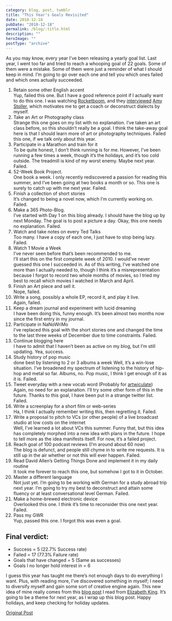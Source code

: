 ```yaml
---
category: blog, post, tumblr
title: "This Year's Goals Revisited"
date: 2010-12-18
pubDate: "2010-12-18"
permalink: /blog/:title.html
description: ""
heroImage: ""
postType: "archive"
---
```




As you may know, every year I’ve been releasing a yearly goal list. Last year, I went too far and tried to reach a whooping goal of 22 goals. Some of them were a mistake. Some of them were just a reminder of what I should keep in mind. I’m going to go over each one and tell you which ones failed and which ones actually succeeded.

1. Retain some other English accent  
Yup, failed this one. But I have a good reference point if I actually want to do this one. I was watching [Rocketboom](https://www.rocketboom.com/signup.php), and they [interviewed](https://www.rocketboom.com/signup.php) [Amy Stoller](https://www.stollersystem.com/), which motivates me to get a coach or deconstruct dialects by myself.
2. Take an Art or Photography class  
Strange this one goes on my list with no explanation. I’ve taken an art class before, so this shouldn’t really be a goal. I think the take-away goal here is that I should learn more of art or photography techniques. Failed this one, if we talk only about this year.
3. Participate in a Marathon and train for it  
To be quite honest, I don’t think running is for me. However, I’ve been running a few times a week, though it’s the holidays, and it’s too cold outside. The treadmill is kind of my worst enemy. Maybe next year. Failed.
4. 52-Week Book Project.  
One book a week. I only recently rediscovered a passion for reading this summer, and I’ve been going at two books a month or so. This one is surely to catch up with me next year. Failed.
5. Finish a collection of short stories  
It’s changed to being a novel now, which I’m currently working on. Failed.
6. Make a 365 Photo-Blog.  
I’ve started with Day 1 on this blog already. I should have the blog up by next Monday. The goal is to post a picture a day.
Okay, this one needs no explanation. Failed.
7. Watch and take notes on every Ted Talks  
Too many. I have a copy of each one, I just have to stop being lazy. Failed.
8. Watch 1 Movie a Week  
I’ve never seen before that’s been recommended to me.   
I’ll start this on the first complete week of 2010.
I would’ve never guessed this one I succeeded in. As of this writing, I’ve watched one more than I actually needed to, though I think it’s a misrepresentation because I forgot to record two whole months of movies, so I tried my best to recall which movies I watched in March and April.
9. Finish an Art piece and sell it.  
Nope, failed.
10. Write a song, possibly a whole EP, record it, and play it live.  
Again, failed.
11. Keep a dream journal and experiment with lucid dreaming  
I have been doing this, funny enough. It’s been almost two months now since the first entry in my journal.
12. Participate in NaNoWriMo  
I’ve replaced this goal with the short stories one and changed the time to the last three weeks of December due to time constraints. Failed.
13. Continue blogging here  
I have to admit that I haven’t been as active on my blog, but I’m still updating. Yea, success.
14. Study history of pop music  
done best by listening to 2 or 3 albums a week
Well, it’s a win-lose situation. I’ve broadened my spectrum of listening to the history of hip-hop and metal so far. Albums, no. Pop music, I think I get enough of it as it is. Failed.
15. Tweet everyday with a new vocab word (Probably for [artwiculate](https://artwiculate.com/))  
Again, no need for an explanation. I’ll try some other form of this in the future. Thanks to this goal, I have been put in a strange twitter list. Failed.
16. Write a screenplay for a short film or web-series  
Ha, I think I actually remember writing this, then regretting it. Failed.
17. Write a proposal to pitch to VCs (or other people) of a live broadcast studio at low costs on the internet  
Well, I’ve learned a lot about VCs this summer. Funny that, but this idea has completely morphed into a new idea with plans in the future. I hope to tell more as the idea manifests itself. For now, it’s a failed project.
18. Reach goal of 100 podcast reviews (I’m around about 60 now)  
The blog is defunct, and people still chyme in to write me requests. It is still up in the air whether or not this will ever happen. Failed.
19. Read David Allen’s Getting Things Done and implement it in my daily routine  
It took me forever to reach this one, but somehow I got to it in October.
20. Master a different language  
Not just yet. I’m going to be working with German for a study abroad trip next year. I’m going to try my best to deconstruct and attain some fluency or at least conversational level German. Failed.
21. Make a home-brewed electronic device  
Overlooked this one. I think it’s time to reconsider this one next year. Failed.
22. Pass my GWR  
Yup, passed this one. I forgot this was even a goal.

## Final verdict:

- Success = 5 (22.7% Success rate)
- Failed = 17 (77.3% Failure rate)
- Goals that have changed = 5 (Same as successes)
- Goals I no longer hold interest in = 6

I guess this year has taught me there’s not enough days to do everything I want. Plus, with reading more, I’ve discovered something in myself; I need to diversify myself and gain some sort of creative engine again. This new idea of mine really comes from this [blog post](https://elizabethonline.com/blog-stay-out-of-school/2016/9/30/you-cannot-sing-if-you-cannot-cook) I read from [Elizabeth King](https://elizabethonline.com/blog-stay-out-of-school/). It’s going to be a theme for next year, as I wrap up this blog post.
Happy holidays, and keep checking for holiday updates.

[Original Post](https://jermspeaks.com/post/2358270380/2010goalsrevisited)
